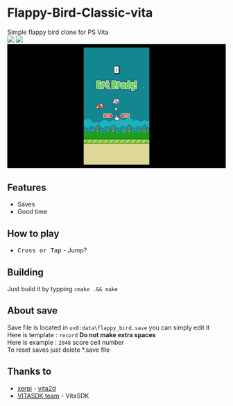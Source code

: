 # Flappy-Bird-Classic-vita
Simple flappy bird clone for PS Vita<br>
[<img src="https://img.shields.io/github/downloads/Creckeryop/Flappy-Bird-Classic-vita/total">](https://github.com/Creckeryop/Flappy-Bird-Classic-vita/releases)
[<img src="https://img.shields.io/github/v/release/Creckeryop/Flappy-Bird-Classic-vita">](https://github.com/Creckeryop/Flappy-Bird-Classic-vita/releases/latest)
<img src="screenshots/screenshots.gif">
## Features
* Saves
* Good time
## How to play
* <kbd>Cross or Tap</kbd> - Jump?
## Building
Just build it by typping `cmake .&& make`
## About save
Save file is located in `ux0:data\flappy_bird.save` you can simply edit it<br>
Here is template : `record` <b>Do not make extra spaces</b><br>
Here is example : `2048` score ceil number<br>
To reset saves just delete *.save file
## Thanks to
* [xerpi](https://github.com/xerpi/) - [vita2d](https://github.com/xerpi/libvita2d)<br>
* [VITASDK team](https://github.com/vitasdk) - VitaSDK

